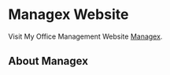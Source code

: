 # Managex Website

Visit My Office Management Website [Managex](https://github.com/facebook/create-react-app).

## About Managex
